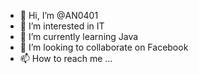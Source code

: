 - 👋 Hi, I’m @AN0401
- 👀 I’m interested in IT
- 🌱 I’m currently learning Java
- 💞️ I’m looking to collaborate on Facebook
- 📫 How to reach me ...

<!---
AN0401/AN0401 is a ✨ special ✨ repository because its `README.md` (this file) appears on your GitHub profile.
You can click the Preview link to take a look at your changes.
--->
